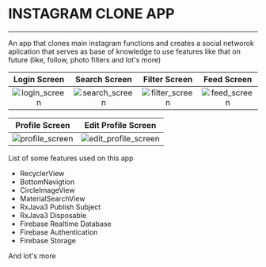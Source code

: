 # INSTAGRAM CLONE APP
---

An app that clones main instagram functions and creates a social networok aplication that serves as base of knowledge to use features like that on future (like, follow, photo filters and lot's more)


Login Screen                         |    Search Screen                    |              Filter Screen            |  Feed Screen         |
:-----------------------------------:|:-----------------------------------:| :-----------------------------------: | :-----------------------------------: 
![login_screen](https://firebasestorage.googleapis.com/v0/b/instagram-clone-aebe5.appspot.com/o/images%2Fgithub-readme%2Flogin_screen.png?alt=media&token=b00faa02-0dd4-4e0a-83f9-c0ea84312ff2)                  |  ![search_screen](https://firebasestorage.googleapis.com/v0/b/instagram-clone-aebe5.appspot.com/o/images%2Fgithub-readme%2Fsearch_screen.png?alt=media&token=df3b4fce-70f0-4e50-81ab-420d5d0a093f)          | ![filter_screen](https://firebasestorage.googleapis.com/v0/b/instagram-clone-aebe5.appspot.com/o/images%2Fgithub-readme%2Ffilter_screen.png?alt=media&token=9efc7422-7f08-41cb-a6c6-73ae0d9ce8b7) |  ![feed_screen](https://firebasestorage.googleapis.com/v0/b/instagram-clone-aebe5.appspot.com/o/images%2Fgithub-readme%2Ffeed_screen.png?alt=media&token=a5e968ed-d1a6-48ab-9bc8-b6cd9dcd4a32) 


Profile Screen                          |  Edit Profile Screen            |
:---------------------------------------:| :---------------------------------------:
![profile_screen](https://firebasestorage.googleapis.com/v0/b/instagram-clone-aebe5.appspot.com/o/images%2Fgithub-readme%2Fprofile_screen.png?alt=media&token=540dd757-a365-459d-96a8-2835d598e5d1)          | ![edit_profile_screen](https://firebasestorage.googleapis.com/v0/b/instagram-clone-aebe5.appspot.com/o/images%2Fgithub-readme%2Fedit_profile_screen.png?alt=media&token=5058d547-91aa-4ad4-b762-38ba931ae9e0)


List of some features used on this app

* RecyclerView
* BottomNavigtion
* CircleImageView
* MaterialSearchView
* RxJava3 Publish Subject
* RxJava3 Disposable
* Firebase Realtime Database
* Firebase Authentication
* Firebase Storage

And lot's more

